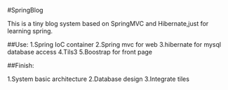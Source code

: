 #SpringBlog

This is a tiny blog system based on SpringMVC and Hibernate,just for learning spring.

##Use:
1.Spring IoC container
2.Spring mvc for web
3.hibernate for mysql database access
4.Tils3
5.Boostrap for front page

##Finish:

1.System basic architecture
2.Database design
3.Integrate tiles

